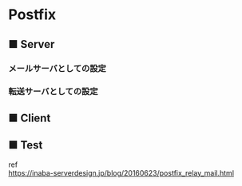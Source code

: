 # Postfix
## ■ Server
### メールサーバとしての設定
### 転送サーバとしての設定
## ■ Client
## ■ Test

ref  
https://inaba-serverdesign.jp/blog/20160623/postfix_relay_mail.html
